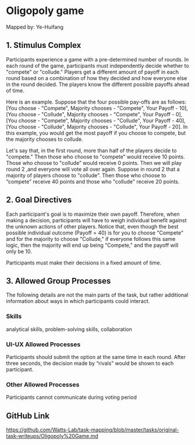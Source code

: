 # Oligopoly game

Mapped by: Ye-Huifang 

## 1. Stimulus Complex 
Participants experience a game with a pre-determined number of rounds. In each round of the game, participants must independently decide whether to "compete" or "collude." Players get a different amount of payoff in each round based on a combination of how they decided and how everyone else in the round decided. The players know the different possible payoffs ahead of time.

Here is an example. Suppose that the four possible pay-offs are as follows: [You choose - "Compete", Majority chooses - "Compete",  Your Payoff - 10], [You choose - "Collude", Majority chooses - "Compete", Your Payoff - 0], [You choose - "Compete", Majority chooses - "Collude", Your Payoff - 40], [You choose - "Collude", Majority chooses - "Collude", Your Payoff - 20]. In this example, you would get the most payoff if you choose to compete, but the majority chooses to collude. 

Let's say that, in the first round, more than half of the players decide to "compete." Then those who choose to "compete" would receive 10 points. Those who choose to "collude” would receive 0 points. Then we will play round 2 ,and everyone will vote all over again. Suppose in round 2 that a majority of players choose to "collude". Then those who choose to “compete” receive 40 points and those who "collude" receive 20 points.

## 2. Goal Directives 
Each participant's goal is to maximize their own payoff. Therefore, when making a decision, participants will have to weigh individual benefit against the unknown actions of other players. Notice that, even though the best possible individual outcome (Payoff = 40) is for you to choose "Compete" and for the majority to choose "Collude," if everyone follows this same logic, then the majority will end up being "Compete," and the payoff will only be 10.

Participants must make their decisions in a fixed amount of time.

## 3. Allowed Group Processes 
The following details are not the main parts of the task, but rather additional information about ways in which participants could interact.

### Skills 
analytical skills, problem-solving skills, collaboration

### UI-UX Allowed Processes
Participants should submit the option at the same time in each round. After three seconds, the decision made by “rivals” would be shown to each participant.

### Other Allowed Processes
Participants cannot communicate during voting period

## GitHub Link 
https://github.com/Watts-Lab/task-mapping/blob/master/tasks/original-task-writeups/Oligopoly%20Game.md